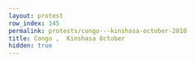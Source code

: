 ```yaml
---
layout: protest
row_index: 145
permalink: protests/congo---kinshasa-october-2010
title: Congo ,  Kinshasa October
hidden: true
---
```

